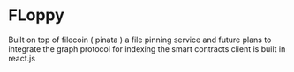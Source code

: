 # FLoppy
Built on top of filecoin ( pinata ) a file pinning service and future plans to integrate the graph protocol for indexing the smart contracts
client is built in react.js

